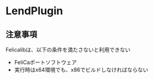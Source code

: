 # LendPlugin  
## 注意事項  
Felicalibは、以下の条件を満たさないと利用できない  
* FeliCaポートソフトウェア  
* 実行時はx64環境でも、x86でビルドしなければならない
